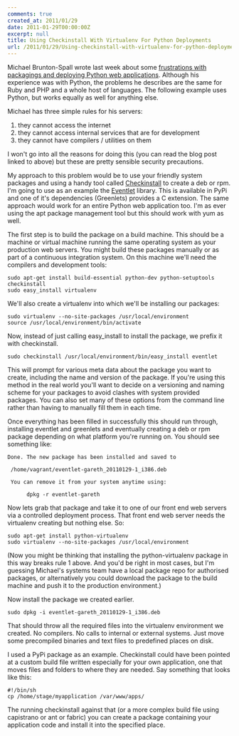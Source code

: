 ```yaml
---
comments: true
created_at: 2011/01/29
date: 2011-01-29T00:00:00Z
excerpt: null
title: Using Checkinstall With Virtualenv For Python Deployments
url: /2011/01/29/Using-checkinstall-with-virtualenv-for-python-deployments/
---
```


Michael Brunton-Spall wrote last week about some [frustrations with packagings and deploying Python web applications](http://www.brunton-spall.co.uk/post/2011/01/26/packaging-and-deploying-python-web-apps/). Although his experience was with Python, the problems he describes are the same for Ruby and PHP and a whole host of languages. The following example uses Python, but works equally as well for anything else.

Michael has three simple rules for his servers:

1.  they cannot access the internet
2.  they cannot access internal services that are for development
3.  they cannot have compilers / utilities on them

I won't go into all the reasons for doing this (you can read the blog post linked to above) but these are pretty sensible security precautions.

My approach to this problem would be to use your friendly system packages and using a handy tool called [Checkinstall](http://www.asic-linux.com.mx/~izto/checkinstall/) to create a deb or rpm. I'm going to use as an example the [Eventlet](http://wiki.secondlife.com/wiki/Eventlet) library. This is available in PyPi and one of it's dependencies (Greenlets) provides a C extension. The same approach would work for an entire Python web application too. I'm as ever using the apt package management tool but this should work with yum as well.

The first step is to build the package on a build machine. This should be a machine or virtual machine running the same operating system as your production web servers. You might build these packages manually or as part of a continuous integration system. On this machine we'll need the compilers and development tools:

    sudo apt-get install build-essential python-dev python-setuptools checkinstall
    sudo easy_install virtualenv

We'll also create a virtualenv into which we'll be installing our packages:

    sudo virtualenv --no-site-packages /usr/local/environment
    source /usr/local/environment/bin/activate

Now, instead of just calling easy\_install to install the package, we prefix it with checkinstall.

    sudo checkinstall /usr/local/environment/bin/easy_install eventlet

This will prompt for various meta data about the package you want to create, including the name and version of the package. If you're using this method in the real world you'll want to decide on a versioning and naming scheme for your packages to avoid clashes with system provided packages. You can also set many of these options from the command line rather than having to manually fill them in each time.

Once everything has been filled in successfully this should run through, installing eventlet and greenlets and eventually creating a deb or rpm package depending on what platform you're running on. You should see something like:

    Done. The new package has been installed and saved to

     /home/vagrant/eventlet-gareth_20110129-1_i386.deb

     You can remove it from your system anytime using: 

          dpkg -r eventlet-gareth

Now lets grab that package and take it to one of our front end web servers via a controlled deployment process. That front end web server needs the virtualenv creating but nothing else. So:

    sudo apt-get install python-virtualenv
    sudo virtualenv --no-site-packages /usr/local/environment

(Now you might be thinking that installing the python-virtualenv package in this way breaks rule 1 above. And you'd be right in most cases, but I'm guessing Michael's systems team have a local package repo for authorised packages, or alternatively you could download the package to the build machine and push it to the production environment.)

Now install the package we created earlier.

    sudo dpkg -i eventlet-gareth_20110129-1_i386.deb

That should throw all the required files into the virtualenv environment we created. No compilers. No calls to internal or external systems. Just move some precompiled binaries and text files to predefined places on disk.

I used a PyPi package as an example. Checkinstall could have been pointed at a custom build file written especially for your own application, one that moves files and folders to where they are needed. Say something that looks like this:

    #!/bin/sh
    cp /home/stage/myapplication /var/www/apps/

The running checkinstall against that (or a more complex build file using capistrano or ant or fabric) you can create a package containing your application code and install it into the specified place.

